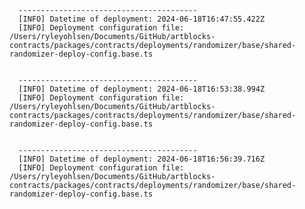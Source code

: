 
      ----------------------------------------
      [INFO] Datetime of deployment: 2024-06-18T16:47:55.422Z
      [INFO] Deployment configuration file: /Users/ryleyohlsen/Documents/GitHub/artblocks-contracts/packages/contracts/deployments/randomizer/base/shared-randomizer-deploy-config.base.ts

    
      ----------------------------------------
      [INFO] Datetime of deployment: 2024-06-18T16:53:38.994Z
      [INFO] Deployment configuration file: /Users/ryleyohlsen/Documents/GitHub/artblocks-contracts/packages/contracts/deployments/randomizer/base/shared-randomizer-deploy-config.base.ts

    
      ----------------------------------------
      [INFO] Datetime of deployment: 2024-06-18T16:56:39.716Z
      [INFO] Deployment configuration file: /Users/ryleyohlsen/Documents/GitHub/artblocks-contracts/packages/contracts/deployments/randomizer/base/shared-randomizer-deploy-config.base.ts

    
